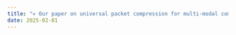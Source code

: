 ```yaml
---
title: "✈️ Our paper on universal packet compression for multi-modal communication is accepted to IEEE International Symposium on a World of Wireless, Mobile and Multimedia Networks (WoWMoM) 2025 (AR: 20/96=20.8%)! See you in Texas!"
date: 2025-02-01
---
```

